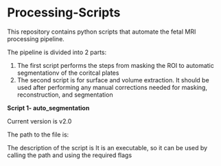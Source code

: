 # Processing-Scripts

This repository contains python scripts that automate the fetal MRI processing pipeline.

The pipeline is divided into 2 parts: 

1) The first script performs the steps from masking the ROI to automatic segmentationv of the coritcal plates
2) The second script is for surface and volume extraction. It should be used after performing any manual corrections needed for masking, reconstruction, and segmentation

**Script 1- auto_segmentation**

Current version is  v2.0

The path to the file is:

The description of the script is 
It is an executable, so it can be used by calling the path and using the required flags
  
